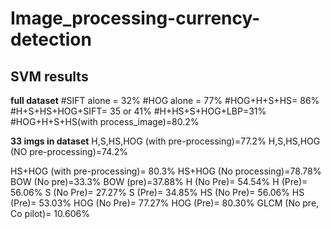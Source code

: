 # Image_processing-currency-detection

## SVM results 
**full dataset**
#SIFT alone = 32%
#HOG alone = 77%
#HOG+H+S+HS= 86%
#H+S+HS+HOG+SIFT= 35 or 41%
#H+HS+S+HOG+LBP=31%
#HOG+H+S+HS(with process_image)=80.2%

**33 imgs in dataset**
H,S,HS,HOG (with pre-processing)=77.2%
H,S,HS,HOG (NO pre-processing)=74.2%

HS+HOG (with pre-processing)= 80.3%
HS+HOG (No processing)=78.78%
BOW (No pre)=33.3%
BOW (pre)=37.88%
H (No Pre)= 54.54%
H (Pre)= 56.06%
S (No Pre)= 27.27%
S (Pre)= 34.85%
HS (No Pre)= 56.06%
HS (Pre)= 53.03%
HOG (No Pre)= 77.27%
HOG (Pre)= 80.30%
GLCM (No pre, Co pilot)= 10.606%
